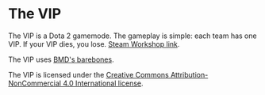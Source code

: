 # The VIP

The VIP is a Dota 2 gamemode. The gameplay is simple: each team has one VIP. If your VIP dies, you lose. [Steam Workshop link](http://steamcommunity.com/sharedfiles/filedetails/?id=481904697).

The VIP uses [BMD's barebones](https://github.com/bmddota/barebones).

The VIP is licensed under the [Creative Commons Attribution-NonCommercial 4.0 International license](http://creativecommons.org/licenses/by-nc/4.0/).
